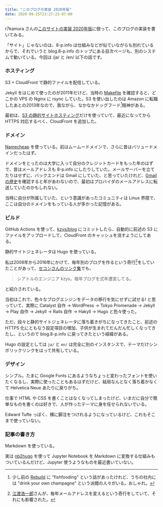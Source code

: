 ```yaml
---
title: "このブログの実装 2020年版"
date: 2020-09-25T23:27:23-07:00
---
```

r7kamura さんの[このサイトの実装 2020年版](https://r7kamura.com/articles/2020-09-23-this-site-setup-2020)に倣って、このブログの実装を書いてみる。

「サイト」じゃないのは、8-p.info は仕組みなどが似ていながらも別れているからで、それでいうと blog.8-p.info のトップにある目次ページも、別のシステムで動いている。今回は /ja/ と /en/ 以下の話です。

### ホスティング

S3 + CloudFront で静的ファイルを配信している。

Jekyll をはじめて使ったのが2011年だけど、当時の [Makefile](https://github.com/kzys/2011/blob/master/Makefile) を確認すると、どこかの VPS の Nginx に rsync していた。S3 を使い出したのは Amazon に転職したあとの2013年なので、我ながら、なかなかドッグフード[^dogfood]精神がある。

最初は、[S3 の静的サイトホスティング](https://docs.aws.amazon.com/ja_jp/AmazonS3/latest/dev/WebsiteHosting.html)だけを使っていて、最近になってから HTTPS 対応するべく、CloudFront を追加した。

### ドメイン

[Namecheap](https://www.namecheap.com/) を使っている。前はムームードメインで、さらに昔はバリュードメインだったはず。

ドメインをとったのは大学に入って自分のクレジットカードをもった年のはずで、昔はメールアドレスも 8-p.info にしたりしていた。メールサーバーを立てたりはせずに、バックエンドは Gmail にしていた、と思っていたけれど、[Gmail の歴史](https://en.wikipedia.org/wiki/History_of_Gmail)を確認すると年があわないので、最初はプロバイダのメールアドレスに転送していたのかもしれない。

当時に自分が所属していた、という意識があったコミュニティは Linux 界隈で、ここは自分のドメインをもっている人が多かった記憶がある。

### ビルド

GitHub Actions を使って、[kzys/blog](https://github.com/kzys/blog) にコミットしたら、自動的に前述の S3 にファイルをアップロードして、CloudFront のキャッシュを消すようにしてある。

静的サイトジェネレータは Hugo を使っている。

私は2008年から2016年にかけて、毎年別のブログを作るという奇行[^eto]をしていたことがあって、[セコンさんのリンク集](https://secon.dev/link/)でも、

> シアトルのエンジニア kzys。毎年ブログを式年遷宮してる。

と紹介されている。

当初はこれで、色々なブログエンジンをデータの移行を気にせずに試せる! と思っていて、実際に Catalyst 自作 -> WordPress -> Tokyo Promenade -> Jekyll -> Play 自作 -> Jekyll -> Rails 自作 -> Hakyll -> Hugo と色々使った。

ただ、段々と静的サイトジェネレータに落ち着きがちになってきたこと、前述の HTTPS 化にともなう設定項目の増加、子供が生まれてだんだん忙しくなってきたし、というので blog.8-p.info に戻ってきたという経緯がある。

Hugo の設定としては `ja/` と `en/` は完全に別のインスタンスで、テーマだけシンボリックリンクをはって共有している。

### デザイン

シンプル。たまに Google Fonts にあるようなちょっと変わったフォントを使いたくなるし、実際に使ったこともあるはずだけど、結局なんとなく落ち着かなくて Helvetica Neue あたりに戻りがち。

仕事で HTML や CSS を書くことはなくなってしまったけど、いまだに自分で簡単なものを書くのは好きで、人が作ったテーマに身を任せられないでいる。

Edward Tufte っぽく、横に脚注をつけれるようになっているけど、これもそこまで使っていない。

### 記事の書き方

Markdown を使っている。

実は [nb2hugo](https://github.com/kzys/nb2hugo) を使って Jupyter Notebook を Markdown に変換する仕組みもついているんだけど、Jupyter 使うようなものを最近書いていない。

[^dogfood]: 少し前の [Rebuild](https://rebuild.fm/270/) に "fishfooding" という話があったけれど、うちの社内には "drink your own champagne" という派閥の人々がいる。おしゃれ。

[^eto]: [江渡浩一郎](http://eto.com/)さんが、毎年メールアドレスを変えるという奇行をしていて、それにも影響された。

